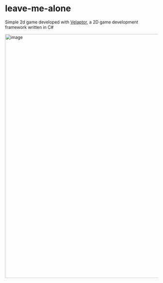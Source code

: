 # leave-me-alone
Simple 2d game developed with [Velaptor](https://github.com/KinsonDigital/Velaptor), a 2D game development framework written in C#

<img width="800" alt="image" src="https://github.com/AndreBonda/leave-me-alone/assets/22452529/cfdcf7ee-89e1-4629-946b-cfb3b70ac066">

